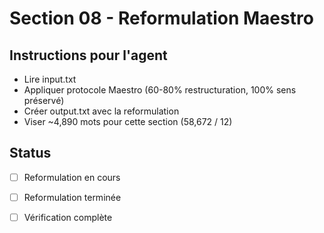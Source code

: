 # Section 08 - Reformulation Maestro

## Instructions pour l'agent
- Lire input.txt 
- Appliquer protocole Maestro (60-80% restructuration, 100% sens préservé)
- Créer output.txt avec la reformulation
- Viser ~4,890 mots pour cette section (58,672 / 12)

## Status
- [ ] Reformulation en cours
- [ ] Reformulation terminée
- [ ] Vérification complète

